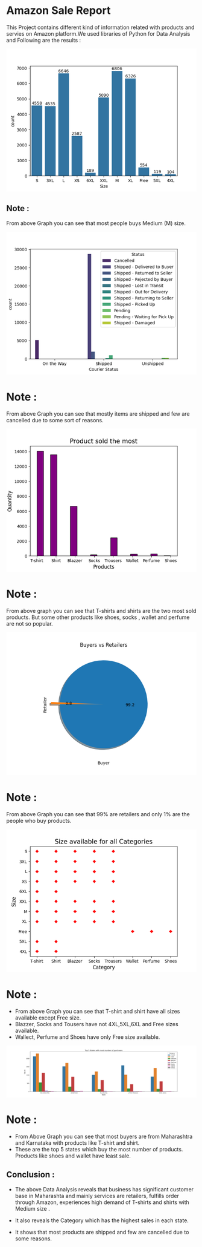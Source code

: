 
# Amazon Sale Report

This Project contains different kind of information related with products and servies on Amazon platform.We used libraries of Python for Data Analysis and Following are the results :

<img src="https://github.com/razzaq-99/Amazon-Sale-Analysis/blob/master/size.png">


## Note :
From above Graph you can see that most people buys Medium (M) size.


<img src="https://github.com/razzaq-99/Amazon-Sale-Analysis/blob/master/courier_status.png">


# Note :
From above Graph you can see that mostly items are shipped and few are cancelled due to some sort of reasons.


<img src = "https://github.com/razzaq-99/Amazon-Sale-Analysis/blob/master/sold_products.png">


# Note : 
From above graph you can see that T-shirts and shirts are the two most sold products. But some other products like shoes, socks , wallet and perfume are not so popular.


<img src = "https://github.com/razzaq-99/Amazon-Sale-Analysis/blob/master/buyers_retailers.png">


# Note : 
From above Graph you can see that 99% are retailers and only 1% are the people who buy products.


<img src="https://github.com/razzaq-99/Amazon-Sale-Analysis/blob/master/size_category.png">

# Note : 

- From above Graph you can see that T-shirt and shirt have all sizes available except Free size.
- Blazzer, Socks and Tousers have not 4XL,5XL,6XL and Free sizes available.
- Wallect, Perfume and Shoes have only Free size available.


<img src= "https://github.com/razzaq-99/Amazon-Sale-Analysis/blob/master/top5_states.png" width="1300">


# Note : 

- From Above Graph you can see that most buyers are from Maharashtra and Karnataka with products like T-shirt and shirt.
- These are the top 5 states  which buy the most number of products. Products like shoes and wallet have least sale.
  


## Conclusion :

- The above Data Analysis reveals that business has significant customer base in Maharashta and mainly services are retailers, fulfills order through Amazon, experiences high demand of T-shirts and shirts with Medium size .

- It also reveals the  Category which has the highest sales in each state.

- It shows that most products are shipped and few are cancelled due to some reasons.

